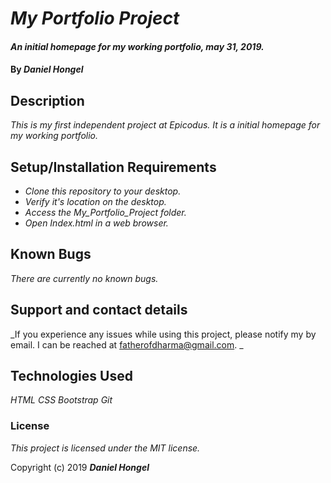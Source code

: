 # _My Portfolio Project_

#### _An initial homepage for my working portfolio, may 31, 2019._

#### By _**Daniel Hongel**_

## Description

_This is my first independent project at Epicodus. It is a initial homepage for my working portfolio._

## Setup/Installation Requirements

* _Clone this repository to your desktop._
* _Verify it's location on the desktop._
* _Access the My_Portfolio_Project folder._
* _Open Index.html in a web browser._

## Known Bugs

_There are currently no known bugs._

## Support and contact details

_If you experience any issues while using this project, please notify my by email. I can be reached at fatherofdharma@gmail.com. _

## Technologies Used

_HTML_
_CSS_
_Bootstrap_
_Git_

### License

*This project is licensed under the MIT license.*

Copyright (c) 2019 **_Daniel Hongel_**
